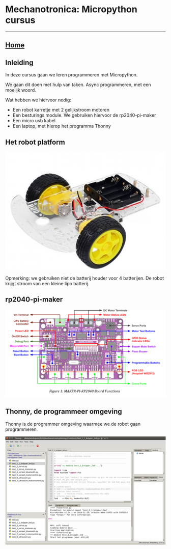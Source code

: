 # Mechanotronica: Micropython cursus
***

## [Home](../micropython-cursus.md)

## Inleiding

In deze cursus gaan we leren programmeren met Micropython.

We gaan dit doen met hulp van taken. Async programmeren, met een moelijk woord.

Wat hebben we hiervoor nodig:
* Een robot karretje met 2 gelijkstroom motoren
* Een besturings module. We gebruiken hiervoor de rp2040-pi-maker
* Een micro usb kabel
* Een laptop, met hierop het programma Thonny

## Het robot platform

![Robot platform met 2 wielen](../images/car-kit.png)

Opmerking: we gebruiken niet de batterij houder voor 4 batterijen.
De robot krijgt stroom van een kleine lipo batterij. 

## rp2040-pi-maker

![rp2040-pi-maker](../images/maker-pi-board-functions.png)

## Thonny, de programmeer omgeving

Thonny is de programmer omgeving waarmee we de robot gaan programmeren.

![Thonny](../images/Thonny.png)







